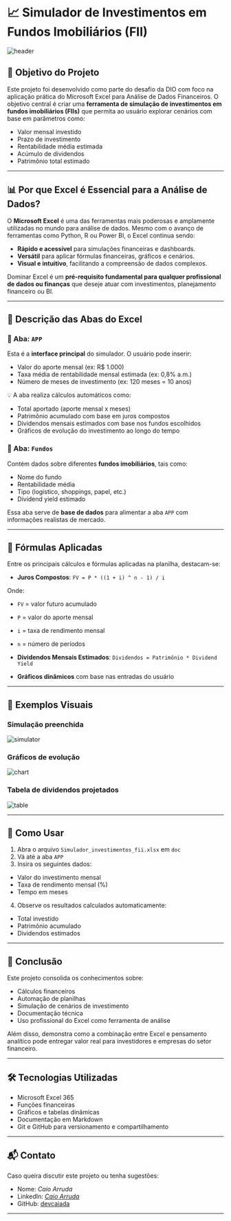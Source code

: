 # 📈 Simulador de Investimentos em Fundos Imobiliários (FII)

![header](https://github.com/devcaiada/excel-investment-simulator/blob/main/assets/header.png?raw=true)

## 🧠 Objetivo do Projeto

Este projeto foi desenvolvido como parte do desafio da DIO com foco na aplicação prática do Microsoft Excel para Análise de Dados Financeiros. O objetivo central é criar uma **ferramenta de simulação de investimentos em fundos imobiliários (FIIs)** que permita ao usuário explorar cenários com base em parâmetros como:

- Valor mensal investido
- Prazo de investimento
- Rentabilidade média estimada
- Acúmulo de dividendos
- Patrimônio total estimado

---

## 📊 Por que Excel é Essencial para a Análise de Dados?

O **Microsoft Excel** é uma das ferramentas mais poderosas e amplamente utilizadas no mundo para análise de dados. Mesmo com o avanço de ferramentas como Python, R ou Power BI, o Excel continua sendo:

- **Rápido e acessível** para simulações financeiras e dashboards.
- **Versátil** para aplicar fórmulas financeiras, gráficos e cenários.
- **Visual e intuitivo**, facilitando a compreensão de dados complexos.

Dominar Excel é um **pré-requisito fundamental para qualquer profissional de dados ou finanças** que deseje atuar com investimentos, planejamento financeiro ou BI.

---

## 📒 Descrição das Abas do Excel

### 📌 Aba: `APP`

Esta é a **interface principal** do simulador. O usuário pode inserir:

- Valor do aporte mensal (ex: R$ 1.000)
- Taxa média de rentabilidade mensal estimada (ex: 0,8% a.m.)
- Número de meses de investimento (ex: 120 meses = 10 anos)

💡 A aba realiza cálculos automáticos como:
- Total aportado (aporte mensal x meses)
- Patrimônio acumulado com base em juros compostos
- Dividendos mensais estimados com base nos fundos escolhidos
- Gráficos de evolução do investimento ao longo do tempo

### 📌 Aba: `Fundos`

Contém dados sobre diferentes **fundos imobiliários**, tais como:

- Nome do fundo
- Rentabilidade média
- Tipo (logístico, shoppings, papel, etc.)
- Dividend yield estimado

Essa aba serve de **base de dados** para alimentar a aba `APP` com informações realistas de mercado.

---

## 📐 Fórmulas Aplicadas

Entre os principais cálculos e fórmulas aplicadas na planilha, destacam-se:

- **Juros Compostos**:
`FV = P * ((1 + i) ^ n - 1) / i`

Onde:
- `FV` = valor futuro acumulado
- `P` = valor do aporte mensal
- `i` = taxa de rendimento mensal
- `n` = número de períodos


- **Dividendos Mensais Estimados**:
`Dividendos = Patrimônio * Dividend Yield`


- **Gráficos dinâmicos** com base nas entradas do usuário

---

## 📸 Exemplos Visuais

### Simulação preenchida

![simulator](https://github.com/devcaiada/excel-investment-simulator/blob/main/assets/simulator.png?raw=true)

### Gráficos de evolução

![chart](https://github.com/devcaiada/excel-investment-simulator/blob/main/assets/chart.png?raw=true)


### Tabela de dividendos projetados

![table](https://github.com/devcaiada/excel-investment-simulator/blob/main/assets/table.png?raw=true)

---

## 🚀 Como Usar

1. Abra o arquivo `Simulador_investimentos_fii.xlsx` em `doc`
2. Vá até a aba `APP`
3. Insira os seguintes dados:
 - Valor do investimento mensal
 - Taxa de rendimento mensal (%)
 - Tempo em meses
4. Observe os resultados calculados automaticamente:
 - Total investido
 - Patrimônio acumulado
 - Dividendos estimados

---

## 🏁 Conclusão

Este projeto consolida os conhecimentos sobre:

- Cálculos financeiros
- Automação de planilhas
- Simulação de cenários de investimento
- Documentação técnica
- Uso profissional do Excel como ferramenta de análise

Além disso, demonstra como a combinação entre Excel e pensamento analítico pode entregar valor real para investidores e empresas do setor financeiro.

---

## 🛠 Tecnologias Utilizadas

- Microsoft Excel 365
- Funções financeiras
- Gráficos e tabelas dinâmicas
- Documentação em Markdown
- Git e GitHub para versionamento e compartilhamento

---

## 📬 Contato

Caso queira discutir este projeto ou tenha sugestões:

- Nome: *Caio Arruda*
- LinkedIn: *[Caio Arruda](https://www.linkedin.com/in/devcaiada/)*
- GitHub: [devcaiada](https://github.com/devcaiada)

---

